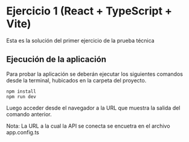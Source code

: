 # Ejercicio 1 (React + TypeScript + Vite)

Esta es la solución del primer ejercicio de la prueba técnica

## Ejecución de la aplicación

Para probar la aplicación se deberán ejecutar los siguientes comandos desde la terminal, hubicados en la carpeta del proyecto.

```
npm install
npm run dev
```

Luego acceder desde el navegador a la URL que muestra la salida del comando anterior. 

Nota: La URL a la cual la API se conecta se encuetra en el archivo app.config.ts